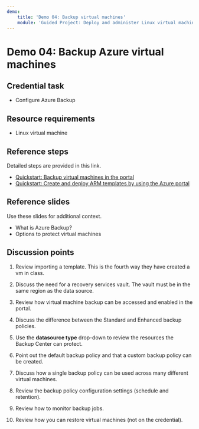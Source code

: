 ```yaml
---
demo:
    title: 'Demo 04: Backup virtual machines'
    module: 'Guided Project: Deploy and administer Linux virtual machines'
---
```


# Demo 04: Backup Azure virtual machines

## Credential task

+ Configure Azure Backup 

## Resource requirements

+ Linux virtual machine

## Reference steps

Detailed steps are provided in this link.

+ [Quickstart: Backup virtual machines in the portal](https://learn.microsoft.com/azure/backup/quick-backup-vm-portal)
+ [Quickstart: Create and deploy ARM templates by using the Azure portal](https://learn.microsoft.com/azure/azure-resource-manager/templates/quickstart-create-templates-use-the-portal)

## Reference slides

Use these slides for additional context.  

+ What is Azure Backup?
+ Options to protect virtual machines

## Discussion points

1. Review importing a template. This is the fourth way they have created a vm in class.
   
1. Discuss the need for a recovery services vault. The vault must be in the same region as the data source. 

1. Review how virtual machine backup can be accessed and enabled in the portal. 

1. Discuss the difference between the Standard and Enhanced backup policies. 

1. Use the **datasource type** drop-down to review the resources the Backup Center can protect.

1. Point out the default backup policy and that a custom backup policy can be created.

1. Discuss how a single backup policy can be used across many different virtual machines.

1. Review the backup policy configuration settings (schedule and retention).

1. Review how to monitor backup jobs.

1. Review how you can restore virtual machines (not on the credential). 
